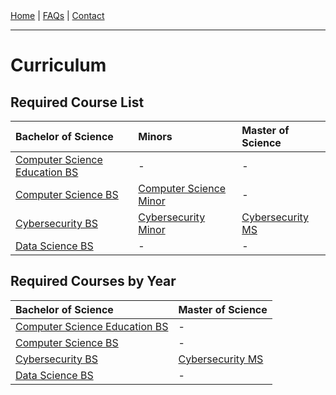 <nav class="nav">
  <a href="index.md">Home</a> |
  <a href="index.md#faqs">FAQs</a> |
  <a href="faculty.md">Contact</a>
</nav>
<hr>

# Curriculum

## Required Course List

| Bachelor of Science | Minors | Master of Science |
|:--------------------|:-------|:------------------|
[Computer Science Education BS](https://catalog.sbu.edu/undergraduate/arts-sciences/computer-science/cosc-aded-bs/#requirementtext) | - | - |
[Computer Science BS](https://catalog.sbu.edu/undergraduate/arts-sciences/computer-science/computer-science-bs/#requirementstext) | [Computer Science Minor](https://catalog.sbu.edu/undergraduate/arts-sciences/computer-science/computer-science-minor/) | - |
[Cybersecurity BS](https://catalog.sbu.edu/undergraduate/arts-sciences/computer-science/cybersecurity-bs/#requirementstext) | [Cybersecurity Minor](https://catalog.sbu.edu/undergraduate/arts-sciences/computer-science/cybersecurity-minor/) | [Cybersecurity MS](https://catalog.sbu.edu/graduate/arts-sciences/cybersecurity-ms/#requirementstext) |
[Data Science BS](https://catalog.sbu.edu/undergraduate/arts-sciences/computer-science/data-science-bs/#requirementstext) | - | - |

## Required Courses by Year

| Bachelor of Science | Master of Science |
|:--------------------|:------------------|
[Computer Science Education BS](https://catalog.sbu.edu/undergraduate/arts-sciences/computer-science/cosc-aded-bs/#planofstudytext) | - |
[Computer Science BS](https://catalog.sbu.edu/undergraduate/arts-sciences/computer-science/computer-science-bs/#planofstudytext) | - |
[Cybersecurity BS](https://catalog.sbu.edu/undergraduate/arts-sciences/computer-science/cybersecurity-bs/#planofstudytext) | [Cybersecurity MS](https://catalog.sbu.edu/graduate/arts-sciences/cybersecurity-ms/#planofstudytext) |
[Data Science BS](https://catalog.sbu.edu/undergraduate/arts-sciences/computer-science/data-science-bs/#planofstudytext) | - |